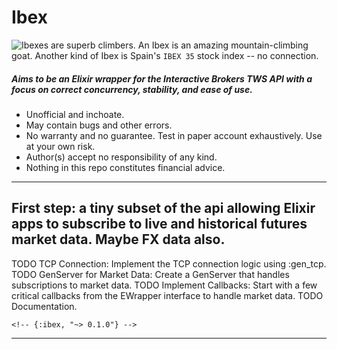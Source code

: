 # Ibex
![Ibexes are superb climbers.](https://upload.wikimedia.org/wikipedia/commons/thumb/9/9b/003_Wild_Alpine_Ibex_Sunset_Creux_du_Van_Mont_Racine_Photo_by_Giles_Laurent.jpg/440px-003_Wild_Alpine_Ibex_Sunset_Creux_du_Van_Mont_Racine_Photo_by_Giles_Laurent.jpg)
An Ibex is an amazing mountain-climbing goat. 
Another kind of Ibex is Spain's `IBEX 35` stock index -- no connection.


##### Aims to be an Elixir wrapper for the Interactive Brokers TWS API with a focus on correct concurrency, stability, and ease of use. 
- Unofficial and inchoate. 
- May contain bugs and other errors.
- No warranty and no guarantee. Test in paper account exhaustively. Use at your own risk.
- Author(s) accept no responsibility of any kind.
- Nothing in this repo constitutes financial advice.
---

## First step: a tiny subset of the api allowing Elixir apps to subscribe to live and historical futures market data. Maybe FX data also.

 TODO TCP Connection: Implement the TCP connection logic using :gen_tcp.
 TODO GenServer for Market Data: Create a GenServer that handles subscriptions to market data.
 TODO Implement Callbacks: Start with a few critical callbacks from the EWrapper interface to handle market data.
 TODO Documentation.




<!-- ## Installation -->
<!--  -->
<!-- If [available in Hex](https://hex.pm/docs/publish), the package can be installed -->
<!-- by adding `ibex` to your list of dependencies in `mix.exs`: -->
<!--  -->
<!-- ```elixir -->
<!-- def deps do -->
  <!-- [ -->
    <!-- {:ibex, "~> 0.1.0"} -->
  <!-- ] -->
<!-- end -->
<!-- ``` -->
<!--  -->
<!-- Documentation can be generated with [ExDoc](https://github.com/elixir-lang/ex_doc) -->
<!-- and published on [HexDocs](https://hexdocs.pm). Once published, the docs can -->
<!-- be found at <https://hexdocs.pm/ibex>. -->


----
